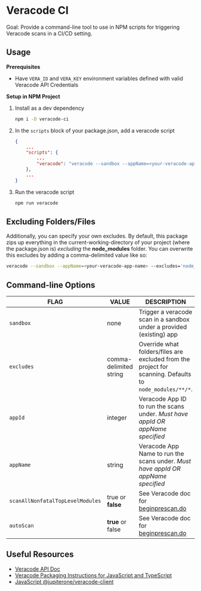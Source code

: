 # Veracode CI

Goal: Provide a command-line tool to use in NPM scripts for
triggering Veracode scans in a CI/CD setting.

## Usage

**Prerequisites**
- Have `VERA_ID` and `VERA_KEY` environment variables defined with valid
    Veracode API Credentials

**Setup in NPM Project**
1. Install as a dev dependency

    ```bash
    npm i -D veracode-ci
    ```
2. In the `scripts` block of your package.json, add a veracode script
    ```json
    {
        ...
        "scripts": {
            ...
            "veracode": "veracode --sandbox --appName=<your-veracode-app-name>"
        },
        ...
    }
    ```
3. Run the veracode script
    ```bash
    npm run veracode
    ```

## Excluding Folders/Files

Additionally, you can specify your own excludes. By default, this package zips up
everything in the current-working-directory of your project (where the package.json is)
_excluding_ the **node_modules** folder. You can overwrite this excludes by adding a
comma-delimited value like so:
```bash
veracode --sandbox --appName=<your-veracode-app-name> --excludes='node_modules/**/*,lib/**/*'
```

## Command-line Options

| FLAG | VALUE | DESCRIPTION |
|------|-------|-------------|
|`sandbox`|none|Trigger a veracode scan in a sandbox under a provided (existing) app
|`excludes`|comma-delimited string|Override what folders/files are excluded from the project for scanning. Defaults to `node_modules/**/*`.
|`appId`|integer|Veracode App ID to run the scans under. _Must have appId OR appName specified_
|`appName`|string|Veracode App Name to run the scans under. _Must have appId OR appName specified_
|`scanAllNonfatalTopLevelModules`|true or **false**|See Veracode doc for [beginprescan.do](https://help.veracode.com/reader/LMv_dtSHyb7iIxAQznC~9w/PX5ReM5acqjM~IOVEg2~rA)
|`autoScan`|**true** or false|See Veracode doc for [beginprescan.do](https://help.veracode.com/reader/LMv_dtSHyb7iIxAQznC~9w/PX5ReM5acqjM~IOVEg2~rA)

## Useful Resources
- [Veracode API Doc](https://help.veracode.com/reader/LMv_dtSHyb7iIxAQznC~9w/G1Nd5yH0QSlT~vPccPhtRQ)
- [Veracode Packaging Instructions for JavaScript and TypeScript](https://help.veracode.com/reader/4EKhlLSMHm5jC8P8j3XccQ/AM8PAkQKwsHbNYXy2VeX5Q)
- [JavaScript @jupiterone/veracode-client](https://www.npmjs.com/package/@jupiterone/veracode-client)